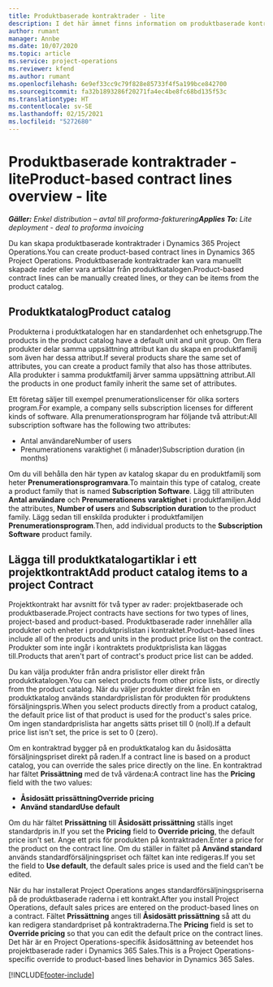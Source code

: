 ```yaml
---
title: Produktbaserade kontraktrader - lite
description: I det här ämnet finns information om produktbaserade kontraktrader.
author: rumant
manager: Annbe
ms.date: 10/07/2020
ms.topic: article
ms.service: project-operations
ms.reviewer: kfend
ms.author: rumant
ms.openlocfilehash: 6e9ef33cc9c79f828e85733f4f5a199bce842700
ms.sourcegitcommit: fa32b1893286f20271fa4ec4be8fc68bd135f53c
ms.translationtype: HT
ms.contentlocale: sv-SE
ms.lasthandoff: 02/15/2021
ms.locfileid: "5272680"
---
```

# <a name="product-based-contract-lines-overview---lite"></a><span data-ttu-id="444f9-103">Produktbaserade kontraktrader - lite</span><span class="sxs-lookup"><span data-stu-id="444f9-103">Product-based contract lines overview - lite</span></span>

<span data-ttu-id="444f9-104">_**Gäller:** Enkel distribution – avtal till proforma-fakturering_</span><span class="sxs-lookup"><span data-stu-id="444f9-104">_**Applies To:** Lite deployment - deal to proforma invoicing_</span></span>

<span data-ttu-id="444f9-105">Du kan skapa produktbaserade kontraktrader i Dynamics 365 Project Operations.</span><span class="sxs-lookup"><span data-stu-id="444f9-105">You can create product-based contract lines in Dynamics 365 Project Operations.</span></span> <span data-ttu-id="444f9-106">Produktbaserade kontraktrader kan vara manuellt skapade rader eller vara artiklar från produktkatalogen.</span><span class="sxs-lookup"><span data-stu-id="444f9-106">Product-based contract lines can be manually created lines, or they can be items from the product catalog.</span></span>

## <a name="product-catalog"></a><span data-ttu-id="444f9-107">Produktkatalog</span><span class="sxs-lookup"><span data-stu-id="444f9-107">Product catalog</span></span>

<span data-ttu-id="444f9-108">Produkterna i produktkatalogen har en standardenhet och enhetsgrupp.</span><span class="sxs-lookup"><span data-stu-id="444f9-108">The products in the product catalog have a default unit and unit group.</span></span> <span data-ttu-id="444f9-109">Om flera produkter delar samma uppsättning attribut kan du skapa en produktfamilj som även har dessa attribut.</span><span class="sxs-lookup"><span data-stu-id="444f9-109">If several products share the same set of attributes, you can create a product family that also has those attributes.</span></span> <span data-ttu-id="444f9-110">Alla produkter i samma produktfamilj ärver samma uppsättning attribut.</span><span class="sxs-lookup"><span data-stu-id="444f9-110">All the products in one product family inherit the same set of attributes.</span></span>

<span data-ttu-id="444f9-111">Ett företag säljer till exempel prenumerationslicenser för olika sorters program.</span><span class="sxs-lookup"><span data-stu-id="444f9-111">For example, a company sells subscription licenses for different kinds of software.</span></span> <span data-ttu-id="444f9-112">Alla prenumerationsprogram har följande två attribut:</span><span class="sxs-lookup"><span data-stu-id="444f9-112">All subscription software has the following two attributes:</span></span>

- <span data-ttu-id="444f9-113">Antal användare</span><span class="sxs-lookup"><span data-stu-id="444f9-113">Number of users</span></span>
- <span data-ttu-id="444f9-114">Prenumerationens varaktighet (i månader)</span><span class="sxs-lookup"><span data-stu-id="444f9-114">Subscription duration (in months)</span></span>

<span data-ttu-id="444f9-115">Om du vill behålla den här typen av katalog skapar du en produktfamilj som heter **Prenumerationsprogramvara**.</span><span class="sxs-lookup"><span data-stu-id="444f9-115">To maintain this type of catalog, create a product family that is named **Subscription Software**.</span></span> <span data-ttu-id="444f9-116">Lägg till attributen **Antal användare** och **Prenumerationens varaktighet** i produktfamiljen.</span><span class="sxs-lookup"><span data-stu-id="444f9-116">Add the attributes, **Number of users** and **Subscription duration** to the product family.</span></span> <span data-ttu-id="444f9-117">Lägg sedan till enskilda produkter i produktfamiljen **Prenumerationsprogram**.</span><span class="sxs-lookup"><span data-stu-id="444f9-117">Then, add individual products to the **Subscription Software** product family.</span></span>

## <a name="add-product-catalog-items-to-a-project-contract"></a><span data-ttu-id="444f9-118">Lägga till produktkatalogartiklar i ett projektkontrakt</span><span class="sxs-lookup"><span data-stu-id="444f9-118">Add product catalog items to a project Contract</span></span>

<span data-ttu-id="444f9-119">Projektkontrakt har avsnitt för två typer av rader: projektbaserade och produktbaserade.</span><span class="sxs-lookup"><span data-stu-id="444f9-119">Project contracts have sections for two types of lines, project-based and product-based.</span></span> <span data-ttu-id="444f9-120">Produktbaserade rader innehåller alla produkter och enheter i produktprislistan i kontraktet.</span><span class="sxs-lookup"><span data-stu-id="444f9-120">Product-based lines include all of the products and units in the product price list on the contract.</span></span> <span data-ttu-id="444f9-121">Produkter som inte ingår i kontraktets produktprislista kan läggas till.</span><span class="sxs-lookup"><span data-stu-id="444f9-121">Products that aren't part of contract's product price list can be added.</span></span>

<span data-ttu-id="444f9-122">Du kan välja produkter från andra prislistor eller direkt från produktkatalogen.</span><span class="sxs-lookup"><span data-stu-id="444f9-122">You can select products from other price lists, or directly from the product catalog.</span></span> <span data-ttu-id="444f9-123">När du väljer produkter direkt från en produktkatalog används standardprislistan för produkten för produktens försäljningspris.</span><span class="sxs-lookup"><span data-stu-id="444f9-123">When you select products directly from a product catalog, the default price list of that product is used for the product's sales price.</span></span> <span data-ttu-id="444f9-124">Om ingen standardprislista har angetts sätts priset till 0 (noll).</span><span class="sxs-lookup"><span data-stu-id="444f9-124">If a default price list isn't set, the price is set to 0 (zero).</span></span>

<span data-ttu-id="444f9-125">Om en kontraktrad bygger på en produktkatalog kan du åsidosätta försäljningspriset direkt på raden.</span><span class="sxs-lookup"><span data-stu-id="444f9-125">If a contract line is based on a product catalog, you can override the sales price directly on the line.</span></span> <span data-ttu-id="444f9-126">En kontraktrad har fältet **Prissättning** med de två värdena:</span><span class="sxs-lookup"><span data-stu-id="444f9-126">A contract line has the **Pricing** field with the two values:</span></span>

- <span data-ttu-id="444f9-127">**Åsidosätt prissättning**</span><span class="sxs-lookup"><span data-stu-id="444f9-127">**Override pricing**</span></span>
- <span data-ttu-id="444f9-128">**Använd standard**</span><span class="sxs-lookup"><span data-stu-id="444f9-128">**Use default**</span></span>

<span data-ttu-id="444f9-129">Om du här fältet **Prissättning** till **Åsidosätt prissättning** ställs inget standardpris in.</span><span class="sxs-lookup"><span data-stu-id="444f9-129">If you set the **Pricing** field to **Override pricing**, the default price isn't set.</span></span> <span data-ttu-id="444f9-130">Ange ett pris för produkten på kontraktraden.</span><span class="sxs-lookup"><span data-stu-id="444f9-130">Enter a price for the product on the contract line.</span></span> <span data-ttu-id="444f9-131">Om du ställer in fältet på **Använd standard** används standardförsäljningspriset och fältet kan inte redigeras.</span><span class="sxs-lookup"><span data-stu-id="444f9-131">If you set the field to **Use default**, the default sales price is used and the field can't be edited.</span></span>

<span data-ttu-id="444f9-132">När du har installerat Project Operations anges standardförsäljningspriserna på de produktbaserade raderna i ett kontrakt.</span><span class="sxs-lookup"><span data-stu-id="444f9-132">After you install Project Operations, default sales prices are entered on the product-based lines on a contract.</span></span> <span data-ttu-id="444f9-133">Fältet **Prissättning** anges till **Åsidosätt prissättning** så att du kan redigera standardpriset på kontraktraderna.</span><span class="sxs-lookup"><span data-stu-id="444f9-133">The **Pricing** field is set to **Override pricing** so that you can edit the default price on the contract lines.</span></span> <span data-ttu-id="444f9-134">Det här är en Project Operations-specifik åsidosättning av beteendet hos projektbaserade rader i Dynamics 365 Sales.</span><span class="sxs-lookup"><span data-stu-id="444f9-134">This is a Project Operations-specific override to product-based lines behavior in Dynamics 365 Sales.</span></span>


[!INCLUDE[footer-include](../../includes/footer-banner.md)]
